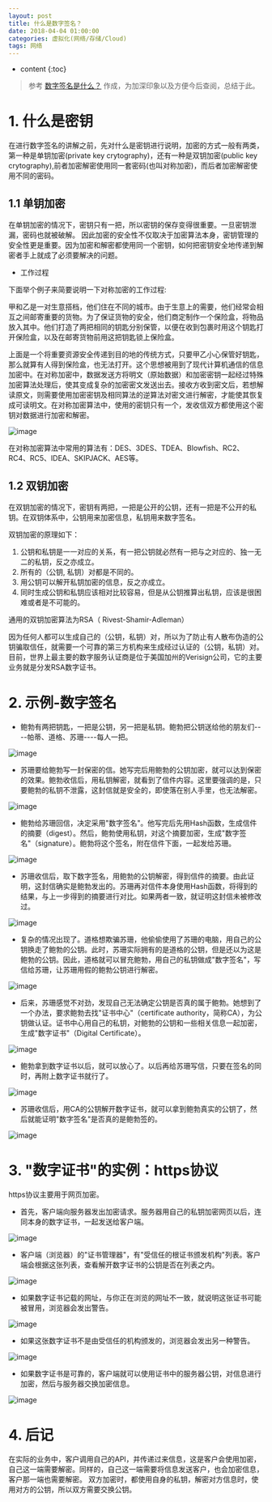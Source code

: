 ```yaml
---
layout: post
title: 什么是数字签名？
date: 2018-04-04 01:00:00
categories: 虚拟化(网络/存储/Cloud)
tags: 网络
---
```

* content
{:toc}

> 参考 [数字签名是什么？](http://www.ruanyifeng.com/blog/2011/08/what_is_a_digital_signature.html) 作成，为加深印象以及方便今后查阅，总结于此。


# 1. 什么是密钥

在进行数字签名的讲解之前，先对什么是密钥进行说明，加密的方式一般有两类，第一种是单钥加密(private key crytography)，还有一种是双钥加密(public key crytography),前者加密解密使用同一套密码(也叫对称加密)，而后者加密解密使用不同的密码。

## 1.1 单钥加密

在单钥加密的情况下，密钥只有一把，所以密钥的保存变得很重要。一旦密钥泄漏，密码也就被破解。
因此加密的安全性不仅取决于加密算法本身，密钥管理的安全性更是重要。因为加密和解密都使用同一个密钥，如何把密钥安全地传递到解密者手上就成了必须要解决的问题。

- 工作过程

下面举个例子来简要说明一下对称加密的工作过程:

甲和乙是一对生意搭档，他们住在不同的城市。由于生意上的需要，他们经常会相互之间邮寄重要的货物。为了保证货物的安全，他们商定制作一个保险盒，将物品放入其中。他们打造了两把相同的钥匙分别保管，以便在收到包裹时用这个钥匙打开保险盒，以及在邮寄货物前用这把钥匙锁上保险盒。

上面是一个将重要资源安全传递到目的地的传统方式，只要甲乙小心保管好钥匙，那么就算有人得到保险盒，也无法打开。这个思想被用到了现代计算机通信的信息加密中。在对称加密中，数据发送方将明文（原始数据）和加密密钥一起经过特殊加密算法处理后，使其变成复杂的加密密文发送出去。接收方收到密文后，若想解读原文，则需要使用加密密钥及相同算法的逆算法对密文进行解密，才能使其恢复成可读明文。在对称加密算法中，使用的密钥只有一个，发收信双方都使用这个密钥对数据进行加密和解密。

![image](https://user-images.githubusercontent.com/18595935/39663204-e86885a4-50a9-11e8-9c31-32c33589282b.png)

在对称加密算法中常用的算法有：DES、3DES、TDEA、Blowfish、RC2、RC4、RC5、IDEA、SKIPJACK、AES等。


## 1.2 双钥加密

在双钥加密的情况下，密钥有两把，一把是公开的公钥，还有一把是不公开的私钥。在双钥体系中，公钥用来加密信息，私钥用来数字签名。

双钥加密的原理如下：
1. 公钥和私钥是一一对应的关系，有一把公钥就必然有一把与之对应的、独一无二的私钥，反之亦成立。
2. 所有的（公钥, 私钥）对都是不同的。
3. 用公钥可以解开私钥加密的信息，反之亦成立。
4. 同时生成公钥和私钥应该相对比较容易，但是从公钥推算出私钥，应该是很困难或者是不可能的。

通用的双钥加密算法为RSA（ Rivest-Shamir-Adleman）

因为任何人都可以生成自己的（公钥，私钥）对，所以为了防止有人散布伪造的公钥骗取信任，就需要一个可靠的第三方机构来生成经过认证的（公钥，私钥）对。目前，世界上最主要的数字服务认证商是位于美国加州的Verisign公司，它的主要业务就是分发RSA数字证书。

# 2. 示例-数字签名

- 鲍勃有两把钥匙，一把是公钥，另一把是私钥。鲍勃把公钥送给他的朋友们----帕蒂、道格、苏珊----每人一把。

![image](https://user-images.githubusercontent.com/18595935/39663391-abf73db4-50ad-11e8-8489-9653d2284a93.png)

- 苏珊要给鲍勃写一封保密的信。她写完后用鲍勃的公钥加密，就可以达到保密的效果。鲍勃收信后，用私钥解密，就看到了信件内容。这里要强调的是，只要鲍勃的私钥不泄露，这封信就是安全的，即使落在别人手里，也无法解密。

![image](https://user-images.githubusercontent.com/18595935/39663414-f5831ab6-50ad-11e8-9a10-802c23543b71.png)

- 鲍勃给苏珊回信，决定采用"数字签名"。他写完后先用Hash函数，生成信件的摘要（digest）。然后，鲍勃使用私钥，对这个摘要加密，生成"数字签名"（signature）。鲍勃将这个签名，附在信件下面，一起发给苏珊。

![image](https://user-images.githubusercontent.com/18595935/39663428-27c9fa44-50ae-11e8-85f0-6aa7f58aa080.png)

- 苏珊收信后，取下数字签名，用鲍勃的公钥解密，得到信件的摘要。由此证明，这封信确实是鲍勃发出的。苏珊再对信件本身使用Hash函数，将得到的结果，与上一步得到的摘要进行对比。如果两者一致，就证明这封信未被修改过。

![image](https://user-images.githubusercontent.com/18595935/39663439-5e09143c-50ae-11e8-8aef-a91e64a1742f.png)

- 复杂的情况出现了。道格想欺骗苏珊，他偷偷使用了苏珊的电脑，用自己的公钥换走了鲍勃的公钥。此时，苏珊实际拥有的是道格的公钥，但是还以为这是鲍勃的公钥。因此，道格就可以冒充鲍勃，用自己的私钥做成"数字签名"，写信给苏珊，让苏珊用假的鲍勃公钥进行解密。

![image](https://user-images.githubusercontent.com/18595935/39663463-d4559476-50ae-11e8-8fd9-cd6e1ffe58ef.png)

- 后来，苏珊感觉不对劲，发现自己无法确定公钥是否真的属于鲍勃。她想到了一个办法，要求鲍勃去找"证书中心"（certificate authority，简称CA），为公钥做认证。证书中心用自己的私钥，对鲍勃的公钥和一些相关信息一起加密，生成"数字证书"（Digital Certificate）。

![image](https://user-images.githubusercontent.com/18595935/39663473-fd71b592-50ae-11e8-8a84-ac5a0b5593f4.png)

- 鲍勃拿到数字证书以后，就可以放心了。以后再给苏珊写信，只要在签名的同时，再附上数字证书就行了。

![image](https://user-images.githubusercontent.com/18595935/39663480-28c95736-50af-11e8-8a67-0e0bb9b0e914.png)

- 苏珊收信后，用CA的公钥解开数字证书，就可以拿到鲍勃真实的公钥了，然后就能证明"数字签名"是否真的是鲍勃签的。

![image](https://user-images.githubusercontent.com/18595935/39663487-3433994c-50af-11e8-807f-6bbf222bea27.png)

# 3. "数字证书"的实例：https协议

https协议主要用于网页加密。

- 首先，客户端向服务器发出加密请求。服务器用自己的私钥加密网页以后，连同本身的数字证书，一起发送给客户端。

![image](https://user-images.githubusercontent.com/18595935/39663557-5a48e69a-50b0-11e8-91c3-c214314b13d0.png)

- 客户端（浏览器）的"证书管理器"，有"受信任的根证书颁发机构"列表。客户端会根据这张列表，查看解开数字证书的公钥是否在列表之内。

![image](https://user-images.githubusercontent.com/18595935/39663573-8b5e6142-50b0-11e8-82d4-c8c0c14a45aa.png)

- 如果数字证书记载的网址，与你正在浏览的网址不一致，就说明这张证书可能被冒用，浏览器会发出警告。

![image](https://user-images.githubusercontent.com/18595935/39663579-9d50af04-50b0-11e8-8a69-6751a56a1ded.png)

- 如果这张数字证书不是由受信任的机构颁发的，浏览器会发出另一种警告。

![image](https://user-images.githubusercontent.com/18595935/39663580-a5fe5c82-50b0-11e8-8175-5ec65a3834e8.png)

- 如果数字证书是可靠的，客户端就可以使用证书中的服务器公钥，对信息进行加密，然后与服务器交换加密信息。

![image](https://user-images.githubusercontent.com/18595935/39663585-b51c88c4-50b0-11e8-9b81-9e1bc9bb7c8e.png)

# 4. 后记

在实际的业务中，客户调用自己的API，并传递过来信息，这是客户会使用加密，自己这一端需要解密。同样的，自己这一端需要将信息发送客户，也会加密信息，客户那一端也需要解密。
双方加密时，都使用自身的私钥，解密对方信息时，使用对方的公钥，所以双方需要交换公钥。


